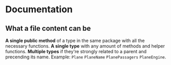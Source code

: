 # Documentation

## What a file content can be

**A single public method** of a type in the same package with all the necessary functions.
**A single type** with any amount of methods and helper functions.
**Multiple types** if they're strongly related to a parent and precending its name. Example: `Plane` `PlaneName` `PlanePassagers` `PlaneEngine`.